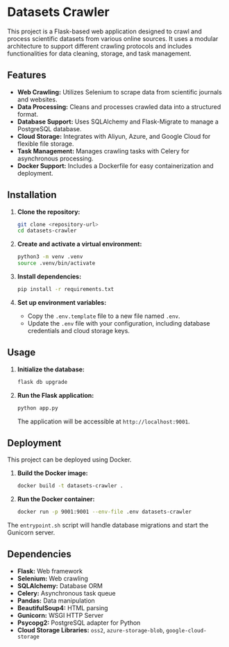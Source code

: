 # Datasets Crawler

This project is a Flask-based web application designed to crawl and process scientific datasets from various online sources. It uses a modular architecture to support different crawling protocols and includes functionalities for data cleaning, storage, and task management.

## Features

- **Web Crawling:** Utilizes Selenium to scrape data from scientific journals and websites.
- **Data Processing:** Cleans and processes crawled data into a structured format.
- **Database Support:** Uses SQLAlchemy and Flask-Migrate to manage a PostgreSQL database.
- **Cloud Storage:** Integrates with Aliyun, Azure, and Google Cloud for flexible file storage.
- **Task Management:** Manages crawling tasks with Celery for asynchronous processing.
- **Docker Support:** Includes a Dockerfile for easy containerization and deployment.

## Installation

1.  **Clone the repository:**
    ```bash
    git clone <repository-url>
    cd datasets-crawler
    ```

2.  **Create and activate a virtual environment:**
    ```bash
    python3 -m venv .venv
    source .venv/bin/activate
    ```

3.  **Install dependencies:**
    ```bash
    pip install -r requirements.txt
    ```

4.  **Set up environment variables:**
    - Copy the `.env.template` file to a new file named `.env`.
    - Update the `.env` file with your configuration, including database credentials and cloud storage keys.

## Usage

1.  **Initialize the database:**
    ```bash
    flask db upgrade
    ```

2.  **Run the Flask application:**
    ```bash
    python app.py
    ```
    The application will be accessible at `http://localhost:9001`.

## Deployment

This project can be deployed using Docker.

1.  **Build the Docker image:**
    ```bash
    docker build -t datasets-crawler .
    ```

2.  **Run the Docker container:**
    ```bash
    docker run -p 9001:9001 --env-file .env datasets-crawler
    ```

The `entrypoint.sh` script will handle database migrations and start the Gunicorn server.

## Dependencies

- **Flask:** Web framework
- **Selenium:** Web crawling
- **SQLAlchemy:** Database ORM
- **Celery:** Asynchronous task queue
- **Pandas:** Data manipulation
- **BeautifulSoup4:** HTML parsing
- **Gunicorn:** WSGI HTTP Server
- **Psycopg2:** PostgreSQL adapter for Python
- **Cloud Storage Libraries:** `oss2`, `azure-storage-blob`, `google-cloud-storage`
